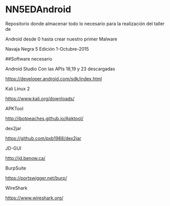 # NN5EDAndroid
Repositorio donde almacenar todo lo necesario para la realización del taller de 

Android desde 0 hasta crear nuestro primer Malware

Navaja Negra 5 Edición 1-Octubre-2015

##Software necesario

Android Studio Con las APIs 18,19 y 23 descargadas

https://developer.android.com/sdk/index.html

Kali Linux 2

https://www.kali.org/downloads/

APKTool

http://ibotpeaches.github.io/Apktool/

dex2jar

https://github.com/pxb1988/dex2jar

JD-GUI

http://jd.benow.ca/

BurpSuite

https://portswigger.net/burp/

WireShark

https://www.wireshark.org/


